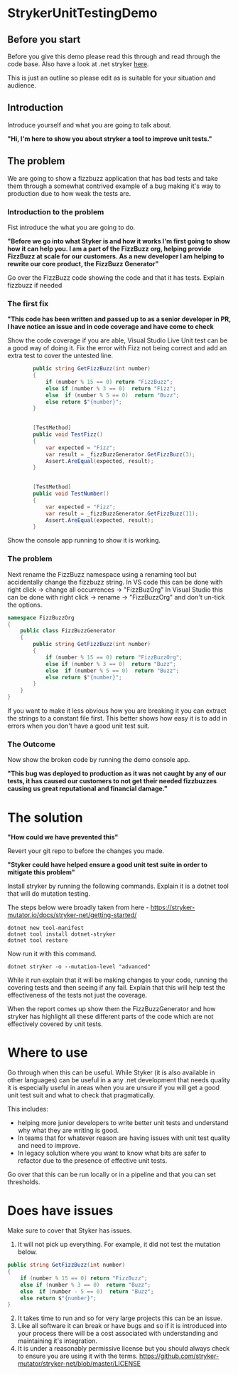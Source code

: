 # StrykerUnitTestingDemo
## Before you start

Before you give this demo please read this through and read through the code base. Also have a look at .net stryker [here](https://stryker-mutator.io/docs/stryker-net/getting-started/).

This is just an outline so please edit as is suitable for your situation and audience.

## Introduction

Introduce yourself and what you are going to talk about.


**"Hi, I'm here to show you about stryker a tool to improve unit tests."**


## The problem

We are going to show a fizzbuzz application that has bad tests and take them through a somewhat contrived example of a bug making it's way to production due to how weak the tests are.

### Introduction to the problem

Fist introduce the what you are going to do.

**"Before we go into what Styker is and how it works I'm first going to show how it can help you. I am a part of the FizzBuzz org, helping provide FizzBuzz at scale for our customers. As a new developer I am helping to rewrite our core product, the FizzBuzz Generator"**

Go over the FIzzBuzz code showing the code and that it has tests. Explain fizzbuzz if needed

### The first fix

**"This code has been written and passed up to as a senior developer in PR, I have notice an issue and in code coverage and have come to check**

Show the code coverage if you are able, Visual Studio Live Unit test can be a good way of doing it. Fix the error with Fizz not being correct and add an extra test to cover the untested line.

```cs
        public string GetFizzBuzz(int number)
        {
            if (number % 15 == 0) return "FizzBuzz";
            else if (number % 3 == 0)  return "Fizz";
            else  if (number % 5 == 0)  return "Buzz";
            else return $"{number}";
        }
```

```cs
        
        [TestMethod]
        public void TestFizz()
        {
            var expected = "Fizz";
            var result = _fizzBuzzGenerator.GetFizzBuzz(3);
            Assert.AreEqual(expected, result);
        }
```

```cs
        
        [TestMethod]
        public void TestNumber()
        {
            var expected = "Fizz";
            var result = _fizzBuzzGenerator.GetFizzBuzz(11);
            Assert.AreEqual(expected, result);
        }
```

Show the console app running to show it is working.

### The problem

Next rename the FizzBuzz namespace using a renaming tool but accidentally change the fizzbuzz string.
In VS code this can be done with right click -> change all occurrences -> "FizzBuzOrg"
In Visual Studio this can be done with right click ->  rename -> "FizzBuzzOrg" and don't un-tick the options.

```cs
namespace FizzBuzzOrg
{
    public class FizzBuzzGenerator
    {
        public string GetFizzBuzz(int number)
        {
            if (number % 15 == 0) return "FizzBuzzOrg";
            else if (number % 3 == 0)  return "Buzz";
            else  if (number % 5 == 0)  return "Buzz";
            else return $"{number}";
        }
    }
}
```

If you want to make it less obvious how you are breaking it you can extract the strings to a constant file first. This better shows how easy it is to add in errors when you don't have a good unit test suit.

### The Outcome

Now show the broken code by running the demo console app.

**"This bug was deployed to production as it was not caught by any of our tests, it has caused our customers to not get their needed fizzbuzzes causing us great reputational and financial damage."**

# The solution 

**"How could we have prevented this"**

Revert your git repo to before the changes you made.

**"Styker could have helped ensure a good unit test suite in order to mitigate this problem"**

Install stryker by running the following commands. Explain it is a dotnet tool that will do mutation testing.

The steps below were broadly taken from here - https://stryker-mutator.io/docs/stryker-net/getting-started/

```
dotnet new tool-manifest
dotnet tool install dotnet-stryker
dotnet tool restore

```
Now run it with this command.

```
dotnet stryker -o --mutation-level "advanced"
```
While it run explain that it will be making changes to your code, running the covering tests and then seeing if any fail. Explain that this will help test the effectiveness of the tests not just the coverage.

When the report comes up show them the FizzBuzzGenerator and how stryker has highlight all these different parts of the code which are not effectively covered by unit tests.

# Where to use

Go through when this can be useful.
While Styker (it is also available in other languages) can be useful in a any .net development that needs quality it is especially useful in areas when you are unsure if you will get a good unit test suit and what to check that pragmatically.

This includes: 
- helping more junior developers to write better unit tests and understand why what they are writing is good.
- In teams that for whatever reason are having issues with unit test quality and need to improve.
- In legacy solution where you want to know what bits are safer to refactor due to the presence of effective unit tests.

Go over that this can be run locally or in a pipeline and that you can set thresholds.

# Does have issues

Make sure to cover that Styker has issues.

1. It will not pick up everything. For example, it did not test the mutation below.
```cs
public string GetFizzBuzz(int number)
{
    if (number % 15 == 0) return "FizzBuzz";
    else if (number % 3 == 0)  return "Buzz";
    else  if (number - 5 == 0)  return "Buzz";
    else return $"{number}";
}
```

2. It takes time to run and so for very large projects this can be an issue.
3. Like all software it can break or have bugs and so if it is introduced into your process there will be a cost associated with understanding and maintaining it's integration.
4. It is under a reasonably permissive license but you should always check to ensure you are using it with the terms. https://github.com/stryker-mutator/stryker-net/blob/master/LICENSE 

